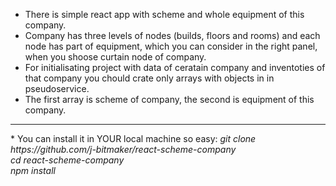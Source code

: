 * There is simple react app with scheme and whole equipment of this company. 
* Company has three levels of nodes (builds, floors and rooms) and each node has part of equipment, which you can consider in the right panel, when you shoose curtain node of company. 
* For initialisating project with data of ceratain company and inventoties of that company you chould crate only arrays with objects in in pseudoservice. 
* The first array is scheme of company, the second is equipment of this company.
<hr/>
* You can install it in YOUR local machine so easy:
<i> git clone https://github.com/j-bitmaker/react-scheme-company </i><br/>
<i> cd react-scheme-company </i><br/>
<i> npm install </i>
